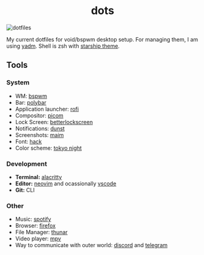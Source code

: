 <h1 align="center">dots</h1>

![dotfiles](https://i.imgur.com/YuVxnvE.png)

My current dotfiles for void/bspwm desktop setup. For managing them, I am using [yadm](https://github.com/TheLocehiliosan/yadm). Shell is zsh with [starship theme](https://starship.rs/).

## Tools

### System
+ WM: [bspwm](https://github.com/baskerville/bspwm)
+ Bar: [polybar](https://github.com/polybar/polybar)
+ Application launcher: [rofi](https://github.com/davatorium/rofi)
+ Compositor: [picom](https://github.com/yshui/picom)
+ Lock Screen: [betterlockscreen](https://github.com/pavanjadhaw/betterlockscreen)
+ Notifications: [dunst](https://github.com/dunst-project/dunst)
+ Screenshots: [maim](https://github.com/naelstrof/maim)
+ Font: [hack](https://github.com/source-foundry/Hack)
+ Color scheme: [tokyo night](https://github.com/ghifarit53/tokyonight-vim)

### Development
+ **Terminal:** [alacritty](https://github.com/alacritty/alacritty)
+ **Editor:** [neovim](https://github.com/neovim/neovim) and ocassionally [vscode](https://github.com/Microsoft/vscode) 
+ **Git:** CLI

### Other
+ Music: [spotify](https://www.spotify.com/)
+ Browser: [firefox](https://www.mozilla.org/en-US/firefox/new/)
+ File Manager: [thunar](https://github.com/xfce-mirror/thunar)
+ Video player: [mpv](https://github.com/mpv-player/mpv)
+ Way to communicate with outer world: [discord](https://discordapp.com/) and [telegram](https://telegram.org/)

